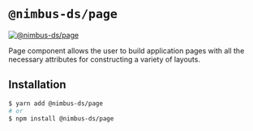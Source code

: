 # `@nimbus-ds/page`

[![@nimbus-ds/page](https://img.shields.io/npm/v/@nimbus-ds/page?label=%40nimbus-ds%2Fpage)](https://www.npmjs.com/package/@nimbus-ds/page)

Page component allows the user to build application pages with all the necessary attributes for constructing a variety of layouts.

## Installation

```sh
$ yarn add @nimbus-ds/page
# or
$ npm install @nimbus-ds/page
```
